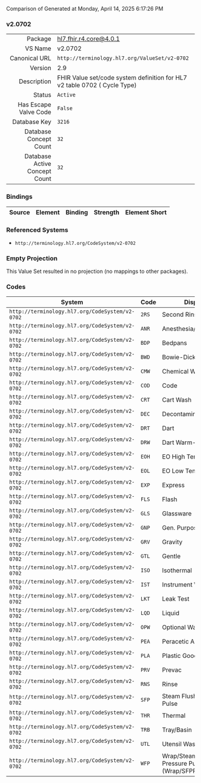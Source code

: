 Comparison of 
Generated at Monday, April 14, 2025 6:17:26 PM

### v2.0702

|      |     |
| ---: | --- |
| Package | hl7.fhir.r4.core@4.0.1 |
| VS Name | v2.0702 |
| Canonical URL | `http://terminology.hl7.org/ValueSet/v2-0702` |
| Version | 2.9 |
| Description | FHIR Value set/code system definition for HL7 v2 table 0702 ( Cycle Type) |
| Status | `Active` |
| Has Escape Valve Code | `False` |
| Database Key | `3216` |
| Database Concept Count | `32` |
| Database Active Concept Count | `32` |
### Bindings

| Source | Element | Binding | Strength | Element Short |
| ------ | ------- | ------- | -------- | ------------- |

### Referenced Systems

* `http://terminology.hl7.org/CodeSystem/v2-0702`
### Empty Projection

This Value Set resulted in no projection (no mappings to other packages).

### Codes

| System | Code | Display |
| ------ | ---- | ------- |
| `http://terminology.hl7.org/CodeSystem/v2-0702` | `2RS` | Second Rinse |
| `http://terminology.hl7.org/CodeSystem/v2-0702` | `ANR` | Anesthesia/Respiratory |
| `http://terminology.hl7.org/CodeSystem/v2-0702` | `BDP` | Bedpans |
| `http://terminology.hl7.org/CodeSystem/v2-0702` | `BWD` | Bowie-Dick Test |
| `http://terminology.hl7.org/CodeSystem/v2-0702` | `CMW` | Chemical Wash |
| `http://terminology.hl7.org/CodeSystem/v2-0702` | `COD` | Code |
| `http://terminology.hl7.org/CodeSystem/v2-0702` | `CRT` | Cart Wash |
| `http://terminology.hl7.org/CodeSystem/v2-0702` | `DEC` | Decontamination |
| `http://terminology.hl7.org/CodeSystem/v2-0702` | `DRT` | Dart |
| `http://terminology.hl7.org/CodeSystem/v2-0702` | `DRW` | Dart Warm-up Cycle |
| `http://terminology.hl7.org/CodeSystem/v2-0702` | `EOH` | EO High Temperature |
| `http://terminology.hl7.org/CodeSystem/v2-0702` | `EOL` | EO Low Temperature |
| `http://terminology.hl7.org/CodeSystem/v2-0702` | `EXP` | Express |
| `http://terminology.hl7.org/CodeSystem/v2-0702` | `FLS` | Flash |
| `http://terminology.hl7.org/CodeSystem/v2-0702` | `GLS` | Glassware |
| `http://terminology.hl7.org/CodeSystem/v2-0702` | `GNP` | Gen. Purpose |
| `http://terminology.hl7.org/CodeSystem/v2-0702` | `GRV` | Gravity |
| `http://terminology.hl7.org/CodeSystem/v2-0702` | `GTL` | Gentle |
| `http://terminology.hl7.org/CodeSystem/v2-0702` | `ISO` | Isothermal |
| `http://terminology.hl7.org/CodeSystem/v2-0702` | `IST` | Instrument Wash |
| `http://terminology.hl7.org/CodeSystem/v2-0702` | `LKT` | Leak Test |
| `http://terminology.hl7.org/CodeSystem/v2-0702` | `LQD` | Liquid |
| `http://terminology.hl7.org/CodeSystem/v2-0702` | `OPW` | Optional Wash |
| `http://terminology.hl7.org/CodeSystem/v2-0702` | `PEA` | Peracetic Acid |
| `http://terminology.hl7.org/CodeSystem/v2-0702` | `PLA` | Plastic Goods Wash |
| `http://terminology.hl7.org/CodeSystem/v2-0702` | `PRV` | Prevac |
| `http://terminology.hl7.org/CodeSystem/v2-0702` | `RNS` | Rinse |
| `http://terminology.hl7.org/CodeSystem/v2-0702` | `SFP` | Steam Flush Pressure Pulse |
| `http://terminology.hl7.org/CodeSystem/v2-0702` | `THR` | Thermal |
| `http://terminology.hl7.org/CodeSystem/v2-0702` | `TRB` | Tray/Basin |
| `http://terminology.hl7.org/CodeSystem/v2-0702` | `UTL` | Utensil Wash |
| `http://terminology.hl7.org/CodeSystem/v2-0702` | `WFP` | Wrap/Steam Flush Pressure Pulse (Wrap/SFPP) |
